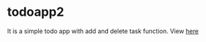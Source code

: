 # todoapp2
It is a simple todo app with add and delete task function.
View [here](https://ishikakhurana.github.io/todoapp2/) 

